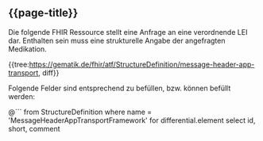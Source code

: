 ## {{page-title}}

Die folgende FHIR Ressource stellt eine Anfrage an eine verordnende LEI dar. Enthalten sein muss eine strukturelle Angabe der angefragten Medikation.

{{tree:https://gematik.de/fhir/atf/StructureDefinition/message-header-app-transport, diff}}

Folgende Felder sind entsprechend zu befüllen, bzw. können befüllt werden:

@```
from StructureDefinition
where name = 'MessageHeaderAppTransportFramework'
for differential.element
    select id, short, comment
```
